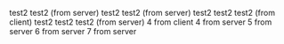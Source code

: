 test2
test2 (from server)
test2 test2 (from server)
test2 test2 test2 (from client)
test2 test2 test2 (from server)
4 from client
4 from server
5 from server
6 from server
7 from server
